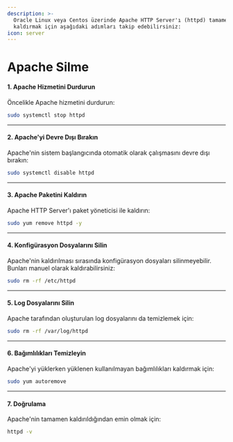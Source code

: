 ```yaml
---
description: >-
  Oracle Linux veya Centos üzerinde Apache HTTP Server'ı (httpd) tamamen
  kaldırmak için aşağıdaki adımları takip edebilirsiniz:
icon: server
---
```


# Apache Silme

#### 1. **Apache Hizmetini Durdurun**

Öncelikle Apache hizmetini durdurun:

```bash
sudo systemctl stop httpd
```

***

#### 2. **Apache'yi Devre Dışı Bırakın**

Apache'nin sistem başlangıcında otomatik olarak çalışmasını devre dışı bırakın:

```bash
sudo systemctl disable httpd
```

***

#### 3. **Apache Paketini Kaldırın**

Apache HTTP Server'ı paket yöneticisi ile kaldırın:

```bash
sudo yum remove httpd -y
```

***

#### 4. **Konfigürasyon Dosyalarını Silin**

Apache'nin kaldırılması sırasında konfigürasyon dosyaları silinmeyebilir. Bunları manuel olarak kaldırabilirsiniz:

```bash
sudo rm -rf /etc/httpd
```

***

#### 5. **Log Dosyalarını Silin**

Apache tarafından oluşturulan log dosyalarını da temizlemek için:

```bash
sudo rm -rf /var/log/httpd
```

***

#### 6. **Bağımlılıkları Temizleyin**

Apache'yi yüklerken yüklenen kullanılmayan bağımlılıkları kaldırmak için:

```bash
sudo yum autoremove

```

***

#### 7. **Doğrulama**

Apache'nin tamamen kaldırıldığından emin olmak için:

```bash
httpd -v
```





